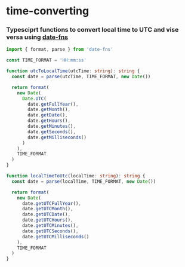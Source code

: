 time-converting
=
### Typesciprt functions to convert local time to UTC and vise versa using [date-fns](https://github.com/date-fns/date-fns)
```typescript
import { format, parse } from 'date-fns'

const TIME_FORMAT = 'HH:mm:ss'

function utcToLocalTime(utcTime: string): string {
  const date = parse(utcTime, TIME_FORMAT, new Date())

  return format(
    new Date(
      Date.UTC(
        date.getFullYear(),
        date.getMonth(),
        date.getDate(),
        date.getHours(),
        date.getMinutes(),
        date.getSeconds(),
        date.getMilliseconds()
      )
    ),
    TIME_FORMAT
  )
}

function localTimeToUtc(localTime: string): string {
  const date = parse(localTime, TIME_FORMAT, new Date())

  return format(
    new Date(
      date.getUTCFullYear(),
      date.getUTCMonth(),
      date.getUTCDate(),
      date.getUTCHours(),
      date.getUTCMinutes(),
      date.getUTCSeconds(),
      date.getUTCMilliseconds()
    ),
    TIME_FORMAT
  )
}
```